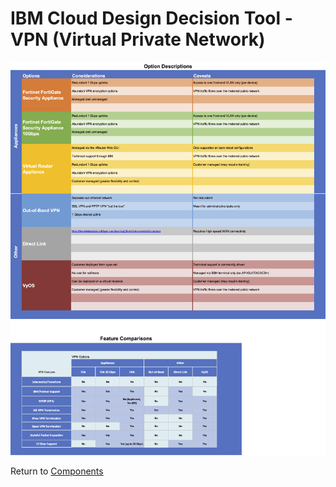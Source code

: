 # IBM Cloud Design Decision Tool - VPN (Virtual Private Network)

![Options](/images/vpn.png)

Return to [Components](README.md)
